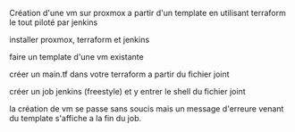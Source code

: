 Création d'une vm sur proxmox a partir d'un template en utilisant terraform le tout piloté par jenkins

installer proxmox, terraform et jenkins

faire un template d'une vm existante

créer un main.tf dans votre terraform a partir du fichier joint

créer un job jenkins (freestyle) et y entrer le shell du fichier joint

la création de vm se passe sans soucis mais un message d'erreure venant du template s'affiche a la fin du job.
